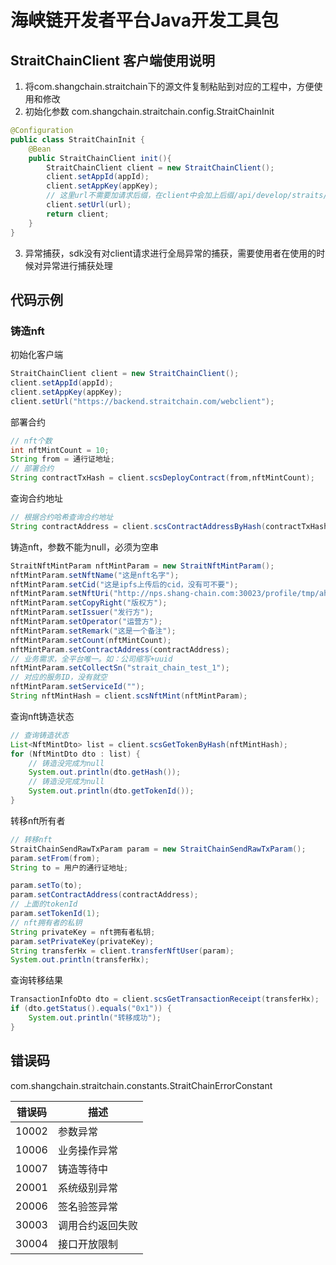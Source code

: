 # 海峡链开发者平台Java开发工具包

## StraitChainClient 客户端使用说明

1. 将com.shangchain.straitchain下的源文件复制粘贴到对应的工程中，方便使用和修改
2. 初始化参数 com.shangchain.straitchain.config.StraitChainInit
```java
@Configuration
public class StraitChainInit {
    @Bean
    public StraitChainClient init(){
        StraitChainClient client = new StraitChainClient();
        client.setAppId(appId);
        client.setAppKey(appKey);
        // 这里url不需要加请求后缀，在client中会加上后缀/api/develop/straits/action
        client.setUrl(url);
        return client;
    }
}
```
3. 异常捕获，sdk没有对client请求进行全局异常的捕获，需要使用者在使用的时候对异常进行捕获处理

## 代码示例
### 铸造nft
初始化客户端
```java
StraitChainClient client = new StraitChainClient();
client.setAppId(appId);
client.setAppKey(appKey);
client.setUrl("https://backend.straitchain.com/webclient");

```
部署合约
```java
// nft个数
int nftMintCount = 10;
String from = 通行证地址;
// 部署合约
String contractTxHash = client.scsDeployContract(from,nftMintCount);
```
查询合约地址
```java
// 根据合约哈希查询合约地址
String contractAddress = client.scsContractAddressByHash(contractTxHash);
```
铸造nft，参数不能为null，必须为空串
```java
StraitNftMintParam nftMintParam = new StraitNftMintParam();
nftMintParam.setNftName("这是nft名字");
nftMintParam.setCid("这是ipfs上传后的cid，没有可不要");
nftMintParam.setNftUri("http://nps.shang-chain.com:30023/profile/tmp/ahjdfhf.json");
nftMintParam.setCopyRight("版权方");
nftMintParam.setIssuer("发行方");
nftMintParam.setOperator("运营方");
nftMintParam.setRemark("这是一个备注");
nftMintParam.setCount(nftMintCount);
nftMintParam.setContractAddress(contractAddress);
// 业务需求，全平台唯一。如：公司缩写+uuid
nftMintParam.setCollectSn("strait_chain_test_1");
// 对应的服务ID，没有就空
nftMintParam.setServiceId("");
String nftMintHash = client.scsNftMint(nftMintParam);
```
查询nft铸造状态
```java
// 查询铸造状态
List<NftMintDto> list = client.scsGetTokenByHash(nftMintHash);
for (NftMintDto dto : list) {
    // 铸造没完成为null
    System.out.println(dto.getHash());
    // 铸造没完成为null
    System.out.println(dto.getTokenId());
}
```
转移nft所有者
```java
// 转移nft
StraitChainSendRawTxParam param = new StraitChainSendRawTxParam();
param.setFrom(from);
String to = 用户的通行证地址;

param.setTo(to);
param.setContractAddress(contractAddress);
// 上面的tokenId
param.setTokenId(1);
// nft拥有者的私钥
String privateKey = nft拥有者私钥;
param.setPrivateKey(privateKey);
String transferHx = client.transferNftUser(param);
System.out.println(transferHx);
```
查询转移结果
```java
TransactionInfoDto dto = client.scsGetTransactionReceipt(transferHx);
if (dto.getStatus().equals("0x1")) {
    System.out.println("转移成功");
}
```

## 错误码 
com.shangchain.straitchain.constants.StraitChainErrorConstant

| 错误码   | 描述       |
|-------|----------|
| 10002 | 参数异常     |
| 10006 | 业务操作异常   |
| 10007 | 铸造等待中    |
| 20001 | 系统级别异常   |
| 20006 | 签名验签异常   |
| 30003 | 调用合约返回失败 |
| 30004 | 接口开放限制   |
